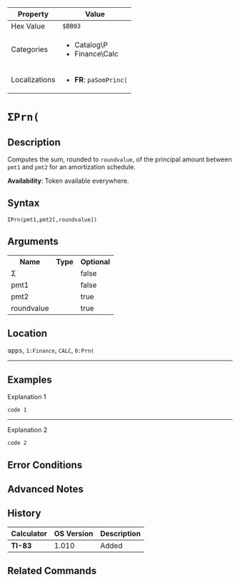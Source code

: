 | Property      | Value |
|---------------|-------|
| Hex Value     | `$BB03`|
| Categories    | <ul><li>Catalog\P</li><li>Finance\Calc</li></ul> |
| Localizations | <ul><li><b>FR</b>: `paSomPrinc(`</li></ul> |

# `ΣPrn(`

## Description
Computes the sum, rounded to `roundvalue`, of the principal amount between `pmt1` and `pmt2` for an amortization schedule.


<b>Availability</b>: Token available everywhere.

## Syntax
`ΣPrn(pmt1,pmt2[,roundvalue])`

## Arguments
<table>
<tr><th>Name</th><th>Type</th><th>Optional</th></tr>

<tr><td>Σ</td><td></td><td>false</td></tr>

<tr><td>pmt1</td><td></td><td>false</td></tr>

<tr><td>pmt2</td><td></td><td>true</td></tr>

<tr><td>roundvalue</td><td></td><td>true</td></tr>

</table>

## Location
<kbd>apps</kbd>, `1:Finance`, `CALC`, `0:Prn(`
<hr>

## Examples

Explanation 1
```ti-basic
code 1
```
---
Explanation 2
```ti-basic
code 2
```

## Error Conditions


## Advanced Notes


## History
| Calculator | OS Version | Description |
|------------|------------|-------------|
| <b>TI-83</b> | 1.010 | Added

## Related Commands

    